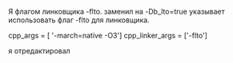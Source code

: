 
Я флагом линковщика -flto.  заменил  на
    -Db_lto=true указывает использовать флаг -flto для линковщика.


cpp_args = [ '-march=native -O3']
cpp_linker_args = ['-flto']

я отредактировал